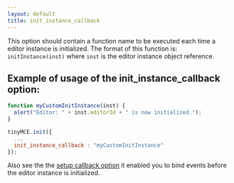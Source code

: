 ```yaml
---
layout: default
title: init_instance_callback
---
```


This option should contain a function name to be executed each time a editor instance is initialized. The format of this function is: `initInstance(inst)` where `inst` is the editor instance object reference.

## Example of usage of the init_instance_callback option:

```js
function myCustomInitInstance(inst) {
  alert("Editor: " + inst.editorId + " is now initialized.");
}

tinyMCE.init({
  ...
  init_instance_callback : "myCustomInitInstance"
});
```

Also see the the [setup callback option](https://www.tiny.cloud/docs-3x/reference/configuration/Configuration3x@setup/) it enabled you to bind events before the editor instance is initialized.
